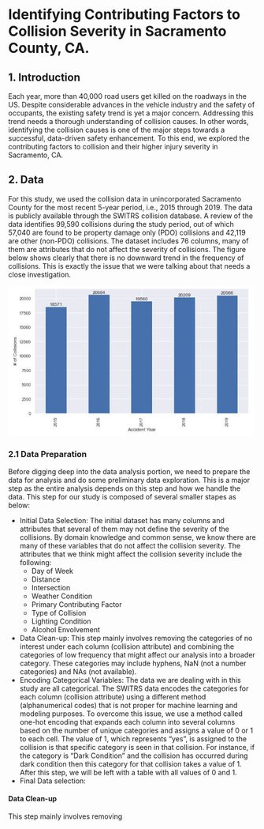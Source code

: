 # Identifying Contributing Factors to Collision Severity in Sacramento County, CA.

## 1. Introduction
Each year, more than 40,000 road users get killed on the roadways in the US. Despite considerable advances in the vehicle industry and the safety of occupants, the existing safety trend is yet a major concern. Addressing this trend needs a thorough understanding of collision causes. In other words, identifying the collision causes is one of the major steps towards a successful, data-driven safety enhancement. To this end, we explored the contributing factors to collision and their higher injury severity in Sacramento, CA.

## 2. Data
For this study, we used the collision data in unincorporated Sacramento County for the most recent 5-year period, i.e., 2015 through 2019. The data is publicly available through the SWITRS collision database. A review of the data identifies 99,590 collisions during the study period, out of which 57,040 are found to be property damage only (PDO) collisions and 42,119 are other (non-PDO) collisions. The dataset includes 76 columns, many of them are attributes that do not affect the severity of collisions. The figure below shows clearly that there is no downward trend in the frequency of collisions. This is exactly the issue that we were talking about that needs a close investigation.

<img alt="Annual Collision Frequency" src = "images/annual_freq.JPG" width = 500>

### 2.1 Data Preparation
Before digging deep into the data analysis portion, we need to prepare the data for analysis and do some preliminary data exploration. This is a major step as the entire analysis depends on this step and how we handle the data. This step for our study is composed of several smaller stapes as below:
- Initial Data Selection: The initial dataset has many columns and attributes that several of them may not define the severity of the collisions. By domain knowledge and common sense, we know there are many of these variables that do not affect the collision severity. The attributes that we think might affect the collision severity include the following:
  - Day of Week
  - Distance 
  - Intersection
  - Weather Condition
  - Primary Contributing Factor
  - Type of Collision
  - Lighting Condition
  - Alcohol Envolvement
- Data Clean-up: This step mainly involves removing the categories of no interest under each column (collision attribute) and combining the categories of low frequency that might affect our analysis into a broader category. These categories may include hyphens, NaN (not a number categories) and NAs (not available). 
- Encoding Categorical Variables: The data we are dealing with in this study are all categorical. The SWITRS data encodes the categories for each column (collision attribute) using a different method (alphanumerical codes) that is not proper for machine learning and modeling purposes. To overcome this issue, we use a method called one-hot encoding that expands each column into several columns based on the number of unique categories and assigns a value of 0 or 1 to each cell.  The value of 1, which represents “yes”, is assigned to the collision is that specific category is seen in that collision. For instance, if the category is “Dark Condition” and the collision has occurred during dark condition then this category for that collision takes a value of 1. After this step, we will be left with a table with all values of 0 and 1. 
- Final Data selection: 

#### Data Clean-up
This step mainly involves removing 
